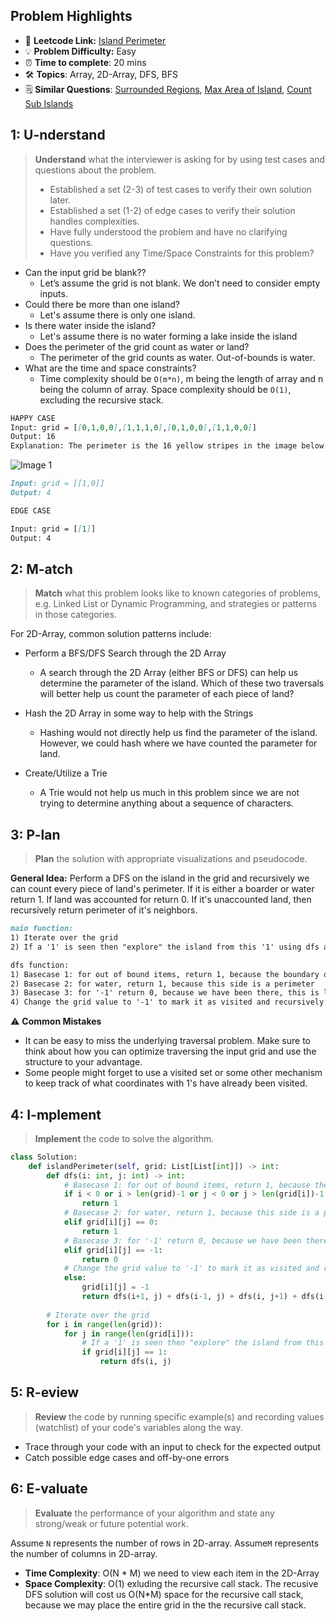 ## Problem Highlights

* 🔗 **Leetcode Link:** [Island Perimeter](https://leetcode.com/problems/island-perimeter/)
* 💡 **Problem Difficulty:** Easy
* ⏰ **Time to complete**: 20 mins
* 🛠️ **Topics**: Array, 2D-Array, DFS, BFS
* 🗒️ **Similar Questions**: [Surrounded Regions](https://leetcode.com/problems/surrounded-regions/), [Max Area of Island](https://leetcode.com/problems/max-area-of-island/), [Count Sub Islands](https://leetcode.com/problems/count-sub-islands/)
    
## 1: U-nderstand
 
> **Understand** what the interviewer is asking for by using test cases and questions about the problem.
> 
> - Established a set (2-3) of test cases to verify their own solution later.
> - Established a set (1-2) of edge cases to verify their solution handles complexities.
> - Have fully understood the problem and have no clarifying questions.
> - Have you verified any Time/Space Constraints for this problem?

- Can the input grid be blank??
    - Let’s assume the grid is not blank. We don’t need to consider empty inputs.
- Could there be more than one island?
    - Let's assume there is only one island.
- Is there water inside the island?
    - Let's assume there is no water forming a lake inside the island
- Does the perimeter of the grid count as water or land?
    - The perimeter of the grid counts as water. Out-of-bounds is water.
- What are the time and space constraints?
    - Time complexity should be `O(m*n)`, m being the length of array and n being the column of array. Space complexity should be `O(1)`, excluding the recursive stack.

```markdown
HAPPY CASE
Input: grid = [[0,1,0,0],[1,1,1,0],[0,1,0,0],[1,1,0,0]]
Output: 16
Explanation: The perimeter is the 16 yellow stripes in the image below.
```
![Image 1](https://assets.leetcode.com/uploads/2018/10/12/island.png)
```markdown
Input: grid = [[1,0]]
Output: 4

EDGE CASE

Input: grid = [[1]]
Output: 4
```   
    
## 2: M-atch

> **Match** what this problem looks like to known categories of problems, e.g. Linked List or Dynamic Programming, and strategies or patterns in those categories.

For 2D-Array, common solution patterns include:

- Perform a BFS/DFS Search through the 2D Array
    - A search through the 2D Array (either BFS or DFS) can help us determine the parameter of the island. Which of these two traversals will better help us count the parameter of each piece of land?

- Hash the 2D Array in some way to help with the Strings
    - Hashing would not directly help us find the parameter of the island. However, we could hash where we have counted the parameter for land. 


- Create/Utilize a Trie
    - A Trie would not help us much in this problem since we are not trying to determine anything about a sequence of characters.



## 3: P-lan

> **Plan** the solution with appropriate visualizations and pseudocode.

**General Idea:** Perform a DFS on the island in the grid and recursively we can count every piece of land's perimeter. If it is either a boarder or water return 1. If land was accounted for return 0. If it's unaccounted land, then recursively return perimeter of it's neighbors. 

```markdown
main function:
1) Iterate over the grid
2) If a '1' is seen then "explore" the island from this '1' using dfs and return parameter

dfs function:
1) Basecase 1: for out of bound items, return 1, because the boundary of the square suggest perimeter
2) Basecase 2: for water, return 1, because this side is a perimeter
3) Basecase 3: for '-1' return 0, because we have been there, this is land that we have accounted for
4) Change the grid value to '-1' to mark it as visited and recursively return the perimeter of neighbors to total perimeter of all neighbors.
```

⚠️ **Common Mistakes**
* It can be easy to miss the underlying traversal problem. Make sure to think about how you can optimize traversing the input grid and use the structure to your advantage.
* Some people might forget to use a visited set or some other mechanism to keep track of what coordinates with 1's have already been visited.

## 4: I-mplement

> **Implement** the code to solve the algorithm.

```python
class Solution:
    def islandPerimeter(self, grid: List[List[int]]) -> int:
        def dfs(i: int, j: int) -> int:
            # Basecase 1: for out of bound items, return 1, because the boundary of the square suggest perimeter
            if i < 0 or i > len(grid)-1 or j < 0 or j > len(grid[i])-1:
                return 1
            # Basecase 2: for water, return 1, because this side is a perimeter
            elif grid[i][j] == 0:
                return 1
            # Basecase 3: for '-1' return 0, because we have been there, this is land that we have accounted for
            elif grid[i][j] == -1:
                return 0
            # Change the grid value to '-1' to mark it as visited and recursively return the perimeter of neighbors to get perimeter of all neighbors.
            else:
                grid[i][j] = -1
                return dfs(i+1, j) + dfs(i-1, j) + dfs(i, j+1) + dfs(i, j-1)
            
        # Iterate over the grid
        for i in range(len(grid)):
            for j in range(len(grid[i])):
                # If a '1' is seen then "explore" the island from this '1' using dfs return perimeter 
                if grid[i][j] == 1:
                    return dfs(i, j)
```

## 5: R-eview

> **Review** the code by running specific example(s) and recording values (watchlist) of your code's variables along the way.

- Trace through your code with an input to check for the expected output
- Catch possible edge cases and off-by-one errors

## 6: E-valuate

> **Evaluate** the performance of your algorithm and state any strong/weak or future potential work.

Assume `N` represents the number of rows in 2D-array.
Assume`M` represents the number of columns in 2D-array.


* **Time Complexity**: O(N * M) we need to view each item in the 2D-Array
* **Space Complexity**: O(1) exluding the recursive call stack. The recusive DFS solution will cost us O(N*M) space for the recursive call stack, because we may place the entire grid in the the recursive call stack. 